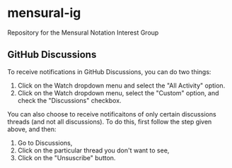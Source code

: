 # mensural-ig

Repository for the Mensural Notation Interest Group

## GitHub Discussions
To receive notifications in GitHub Discussions, you can do two things:
1. Click on the Watch dropdown menu and select the "All Activity" option.
2. Click on the Watch dropdown menu, select the "Custom" option, and check the "Discussions" checkbox.

You can also choose to receive notificaitons of only certain discussions threads (and not all discussions). To do this, first follow the step given above, and then:
1. Go to Discussions,
2. Click on the particular thread you don't want to see,
3. Click on the "Unsuscribe" button.
